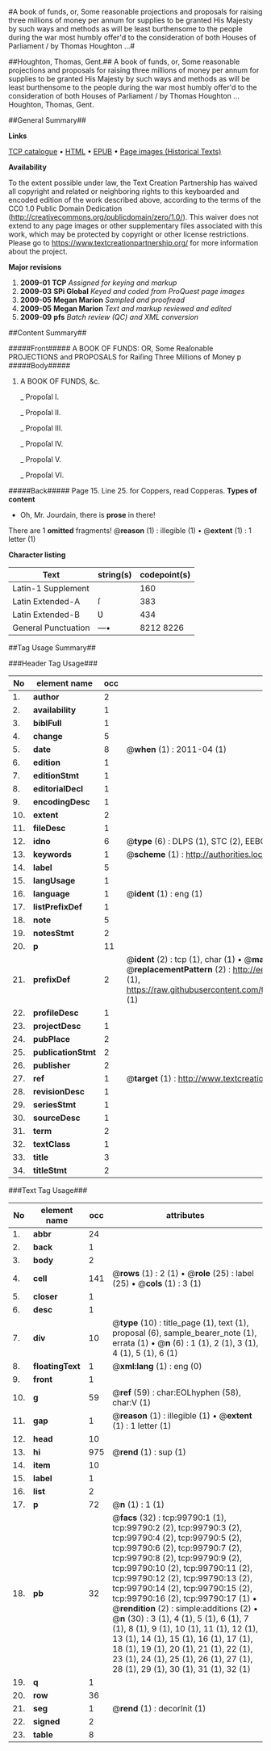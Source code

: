 #A book of funds, or, Some reasonable projections and proposals for raising three millions of money per annum for supplies to be granted His Majesty by such ways and methods as will be least burthensome to the people during the war most humbly offer'd to the consideration of both Houses of Parliament / by Thomas Houghton ...#

##Houghton, Thomas, Gent.##
A book of funds, or, Some reasonable projections and proposals for raising three millions of money per annum for supplies to be granted His Majesty by such ways and methods as will be least burthensome to the people during the war most humbly offer'd to the consideration of both Houses of Parliament / by Thomas Houghton ...
Houghton, Thomas, Gent.

##General Summary##

**Links**

[TCP catalogue](http://www.ota.ox.ac.uk/tcp/)  • 
[HTML](http://tei.it.ox.ac.uk/tcp/Texts-HTML/free/A44/A44597.html)  • 
[EPUB](http://tei.it.ox.ac.uk/tcp/Texts-EPUB/free/A44/A44597.epub) • 
[Page images (Historical Texts)](https://historicaltexts.jisc.ac.uk/eebo-13505941e)

**Availability**

To the extent possible under law, the Text Creation Partnership has waived all copyright and related or neighboring rights to this keyboarded and encoded edition of the work described above, according to the terms of the CC0 1.0 Public Domain Dedication (http://creativecommons.org/publicdomain/zero/1.0/). This waiver does not extend to any page images or other supplementary files associated with this work, which may be protected by copyright or other license restrictions. Please go to https://www.textcreationpartnership.org/ for more information about the project.

**Major revisions**

1. __2009-01__ __TCP__ *Assigned for keying and markup*
1. __2009-03__ __SPi Global__ *Keyed and coded from ProQuest page images*
1. __2009-05__ __Megan Marion__ *Sampled and proofread*
1. __2009-05__ __Megan Marion__ *Text and markup reviewed and edited*
1. __2009-09__ __pfs__ *Batch review (QC) and XML conversion*

##Content Summary##

#####Front#####
A BOOK OF FUNDS: OR, Some Reaſonable PROJECTIONS and PROPOSALS for Raiſing Three Millions of Money p
#####Body#####

1. A BOOK OF FUNDS, &c.

    _ Propoſal I.

    _ Propoſal II.

    _ Propoſal III.

    _ Propoſal IV.

    _ Propoſal V.

    _ Propoſal VI.

#####Back#####
Page 15. Line 25. for Coppers, read Copperas.
**Types of content**

  * Oh, Mr. Jourdain, there is **prose** in there!

There are 1 **omitted** fragments! 
 @__reason__ (1) : illegible (1)  •  @__extent__ (1) : 1 letter (1)

**Character listing**


|Text|string(s)|codepoint(s)|
|---|---|---|
|Latin-1 Supplement| |160|
|Latin Extended-A|ſ|383|
|Latin Extended-B|Ʋ|434|
|General Punctuation|—•|8212 8226|

##Tag Usage Summary##

###Header Tag Usage###

|No|element name|occ|attributes|
|---|---|---|---|
|1.|__author__|2||
|2.|__availability__|1||
|3.|__biblFull__|1||
|4.|__change__|5||
|5.|__date__|8| @__when__ (1) : 2011-04 (1)|
|6.|__edition__|1||
|7.|__editionStmt__|1||
|8.|__editorialDecl__|1||
|9.|__encodingDesc__|1||
|10.|__extent__|2||
|11.|__fileDesc__|1||
|12.|__idno__|6| @__type__ (6) : DLPS (1), STC (2), EEBO-CITATION (1), OCLC (1), VID (1)|
|13.|__keywords__|1| @__scheme__ (1) : http://authorities.loc.gov/ (1)|
|14.|__label__|5||
|15.|__langUsage__|1||
|16.|__language__|1| @__ident__ (1) : eng (1)|
|17.|__listPrefixDef__|1||
|18.|__note__|5||
|19.|__notesStmt__|2||
|20.|__p__|11||
|21.|__prefixDef__|2| @__ident__ (2) : tcp (1), char (1)  •  @__matchPattern__ (2) : ([0-9\-]+):([0-9IVX]+) (1), (.+) (1)  •  @__replacementPattern__ (2) : http://eebo.chadwyck.com/downloadtiff?vid=$1&page=$2 (1), https://raw.githubusercontent.com/textcreationpartnership/Texts/master/tcpchars.xml#$1 (1)|
|22.|__profileDesc__|1||
|23.|__projectDesc__|1||
|24.|__pubPlace__|2||
|25.|__publicationStmt__|2||
|26.|__publisher__|2||
|27.|__ref__|1| @__target__ (1) : http://www.textcreationpartnership.org/docs/. (1)|
|28.|__revisionDesc__|1||
|29.|__seriesStmt__|1||
|30.|__sourceDesc__|1||
|31.|__term__|2||
|32.|__textClass__|1||
|33.|__title__|3||
|34.|__titleStmt__|2||


###Text Tag Usage###

|No|element name|occ|attributes|
|---|---|---|---|
|1.|__abbr__|24||
|2.|__back__|1||
|3.|__body__|2||
|4.|__cell__|141| @__rows__ (1) : 2 (1)  •  @__role__ (25) : label (25)  •  @__cols__ (1) : 3 (1)|
|5.|__closer__|1||
|6.|__desc__|1||
|7.|__div__|10| @__type__ (10) : title_page (1), text (1), proposal (6), sample_bearer_note (1), errata (1)  •  @__n__ (6) : 1 (1), 2 (1), 3 (1), 4 (1), 5 (1), 6 (1)|
|8.|__floatingText__|1| @__xml:lang__ (1) : eng (0)|
|9.|__front__|1||
|10.|__g__|59| @__ref__ (59) : char:EOLhyphen (58), char:V (1)|
|11.|__gap__|1| @__reason__ (1) : illegible (1)  •  @__extent__ (1) : 1 letter (1)|
|12.|__head__|10||
|13.|__hi__|975| @__rend__ (1) : sup (1)|
|14.|__item__|10||
|15.|__label__|1||
|16.|__list__|2||
|17.|__p__|72| @__n__ (1) : 1 (1)|
|18.|__pb__|32| @__facs__ (32) : tcp:99790:1 (1), tcp:99790:2 (2), tcp:99790:3 (2), tcp:99790:4 (2), tcp:99790:5 (2), tcp:99790:6 (2), tcp:99790:7 (2), tcp:99790:8 (2), tcp:99790:9 (2), tcp:99790:10 (2), tcp:99790:11 (2), tcp:99790:12 (2), tcp:99790:13 (2), tcp:99790:14 (2), tcp:99790:15 (2), tcp:99790:16 (2), tcp:99790:17 (1)  •  @__rendition__ (2) : simple:additions (2)  •  @__n__ (30) : 3 (1), 4 (1), 5 (1), 6 (1), 7 (1), 8 (1), 9 (1), 10 (1), 11 (1), 12 (1), 13 (1), 14 (1), 15 (1), 16 (1), 17 (1), 18 (1), 19 (1), 20 (1), 21 (1), 22 (1), 23 (1), 24 (1), 25 (1), 26 (1), 27 (1), 28 (1), 29 (1), 30 (1), 31 (1), 32 (1)|
|19.|__q__|1||
|20.|__row__|36||
|21.|__seg__|1| @__rend__ (1) : decorInit (1)|
|22.|__signed__|2||
|23.|__table__|8||
